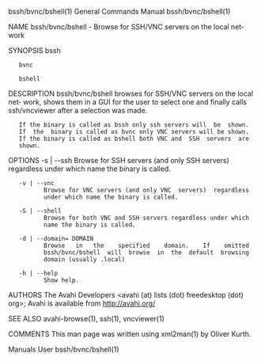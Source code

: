 bssh/bvnc/bshell(1)      General Commands Manual     bssh/bvnc/bshell(1)

NAME
       bssh/bvnc/bshell  -  Browse for SSH/VNC servers on the local net‐
       work

SYNOPSIS
       bssh

       bvnc

       bshell

DESCRIPTION
       bssh/bvnc/bshell browses for SSH/VNC servers on  the  local  net‐
       work,  shows them in a GUI for the user to select one and finally
       calls ssh/vncviewer after a selection was made.

       If the binary is called as bssh only ssh servers will  be  shown.
       If  the  binary is called as bvnc only VNC servers will be shown.
       If the binary is called as bshell both VNC and  SSH  servers  are
       shown.

OPTIONS
       -s | --ssh
              Browse  for  SSH servers (and only SSH servers) regardless
              under which name the binary is called.

       -v | --vnc
              Browse for VNC servers (and only VNC  servers)  regardless
              under which name the binary is called.

       -S | --shell
              Browse for both VNC and SSH servers regardless under which
              name the binary is called.

       -d | --domain= DOMAIN
              Browse   in   the    specified    domain.    If    omitted
              bssh/bvnc/bshell  will  browse  in  the  default  browsing
              domain (usually .local)

       -h | --help
              Show help.

AUTHORS
       The Avahi Developers <avahi (at) lists  (dot)  freedesktop  (dot)
       org>; Avahi is available from http://avahi.org/

SEE ALSO
       avahi-browse(1), ssh(1), vncviewer(1)

COMMENTS
       This man page was written using xml2man(1) by Oliver Kurth.

Manuals                           User               bssh/bvnc/bshell(1)
